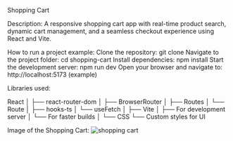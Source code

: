 Shopping Cart

Description:
A responsive shopping cart app with real-time product search, dynamic cart management, and a seamless checkout experience using React and Vite.

How to run a project example:
Clone the repository: git clone <repository-url>
Navigate to the project folder: cd shopping-cart
Install dependencies: npm install
Start the development server: npm run dev
Open your browser and navigate to: http://localhost:5173 (example)

Libraries used:

React
│
├── react-router-dom
│   ├── BrowserRouter
│   ├── Routes
│   └── Route
│
├── hooks-ts
│   └── useFetch
│
├── Vite
│   ├── For development server
│   └── For faster builds
│
└── CSS
    └── Custom styles for UI

Image of the Shopping Cart:
![shopping cart](https://github.com/user-attachments/assets/a2fe7bbf-c1b6-4c09-9ba4-5ca08a4f493b)
